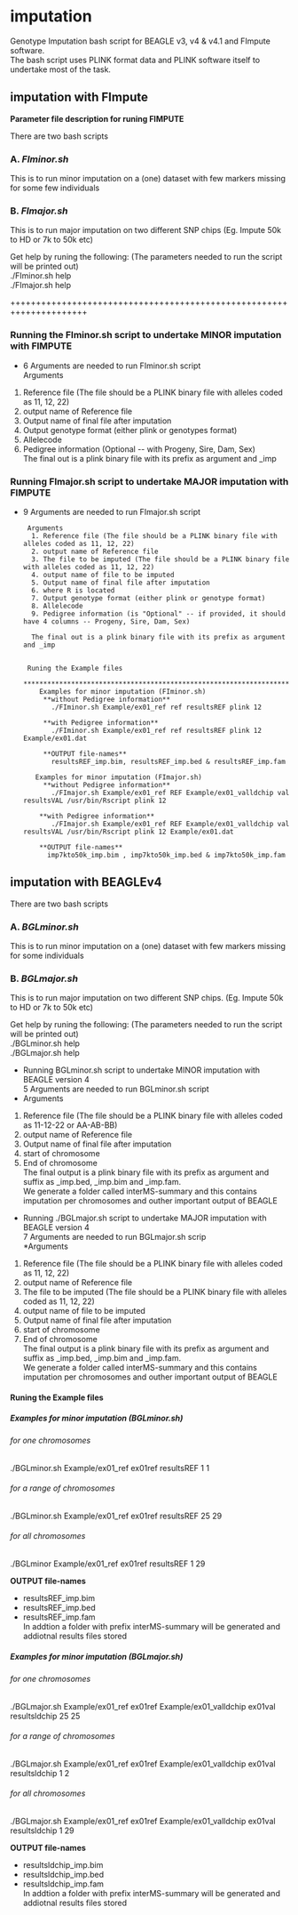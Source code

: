 # imputation
Genotype Imputation bash script for BEAGLE v3, v4 & v4.1 and FImpute software.  
The bash script uses PLINK format data and PLINK software itself to undertake most of the task.

## imputation with FImpute
**Parameter file description for runing FIMPUTE**  

There are two bash scripts  
### A. _FIminor.sh_   
This is to run minor imputation on a (one) dataset with few markers missing for some few individuals

### B. _FImajor.sh_  
This is to run major imputation on two different SNP chips (Eg. Impute 50k to HD or 7k to 50k etc)

Get help by runing the following: (The parameters needed to run the script will be printed out)  
./FIminor.sh help  
./FImajor.sh help  

+++++++++++++++++++++++++++++++++++++++++++++++++++++++++++++++++++++  
### Running the FIminor.sh script to undertake MINOR imputation with FIMPUTE 
* 6 Arguments are needed to run FIminor.sh script  
Arguments  
 1. Reference file (The file should be a PLINK binary file with alleles coded as 11, 12, 22)  
 2. output name of Reference file  
 3. Output name of final file after imputation  
 4. Output genotype format (either plink or genotypes format) 
 5. Allelecode
 6. Pedigree information (Optional -- with Progeny, Sire, Dam, Sex)  
The final out is a plink binary file with its prefix as argument and _imp  

### Running FImajor.sh script to undertake MAJOR imputation with FIMPUTE
 * 9 Arguments are needed to run FImajor.sh script  

        Arguments  
         1. Reference file (The file should be a PLINK binary file with alleles coded as 11, 12, 22)  
         2. output name of Reference file  
         3. The file to be imputed (The file should be a PLINK binary file with alleles coded as 11, 12, 22)  
         4. output name of file to be imputed  
         5. Output name of final file after imputation  
         6. where R is located  
         7. Output genotype format (either plink or genotype format)
         8. Allelecode
         9. Pedigree information (is "Optional" -- if provided, it should have 4 columns -- Progeny, Sire, Dam, Sex)  
         
         The final out is a plink binary file with its prefix as argument and _imp  


        Runing the Example files
        *************************************************************************************
           Examples for minor imputation (FIminor.sh)  
            **without Pedigree information**  
              ./FIminor.sh Example/ex01_ref ref resultsREF plink 12 

            **with Pedigree information**  
              ./FIminor.sh Example/ex01_ref ref resultsREF plink 12 Example/ex01.dat  

            **OUTPUT file-names**  
              resultsREF_imp.bim, resultsREF_imp.bed & resultsREF_imp.fam  

          Examples for minor imputation (FImajor.sh)
            **without Pedigree information**
              ./FImajor.sh Example/ex01_ref REF Example/ex01_valldchip val resultsVAL /usr/bin/Rscript plink 12

           **with Pedigree information** 
              ./FImajor.sh Example/ex01_ref REF Example/ex01_valldchip val resultsVAL /usr/bin/Rscript plink 12 Example/ex01.dat

           **OUTPUT file-names**  
             imp7kto50k_imp.bim , imp7kto50k_imp.bed & imp7kto50k_imp.fam  


## imputation with BEAGLEv4

There are two bash scripts  
### A. _BGLminor.sh_  
This is to run minor imputation on a (one) dataset with few markers missing for some individuals  

### B. _BGLmajor.sh_  
This is to run major imputation on two different SNP chips. (Eg. Impute 50k to HD or 7k to 50k etc)  

Get help by runing the following: (The parameters needed to run the script will be printed out)  
./BGLminor.sh help  
./BGLmajor.sh help  

* Running BGLminor.sh script to undertake MINOR imputation with BEAGLE version 4  
5 Arguments are needed to run BGLminor.sh script  
* Arguments  
 1. Reference file (The file should be a PLINK binary file with alleles coded as 11-12-22 or AA-AB-BB)  
 2. output name of Reference file  
 3. Output name of final file after imputation  
 4. start of chromosome  
 5. End of chromosome  
The final output is a plink binary file with its prefix as argument and suffix as _imp.bed, _imp.bim and _imp.fam.  
We generate a folder called interMS-summary and this contains imputation per chromosomes and outher important output of BEAGLE

* Running ./BGLmajor.sh script to undertake MAJOR imputation with BEAGLE version 4  
7 Arguments are needed to run BGLmajor.sh scrip  
*Arguments  
 1. Reference file (The file should be a PLINK binary file with alleles coded as 11, 12, 22)  
 2. output name of Reference file  
 3. The file to be imputed (The file should be a PLINK binary file with alleles coded as 11, 12, 22)  
 4. output name of file to be imputed  
 5. Output name of final file after imputation  
 6. start of chromosome  
 7. End of chromosome  
The final output is a plink binary file with its prefix as argument and suffix as _imp.bed, _imp.bim and _imp.fam.  
We generate a folder called interMS-summary and this contains imputation per chromosomes and outher important output of BEAGLE


#### Runing the Example files

##### Examples for minor imputation (BGLminor.sh)
###### for one chromosomes
./BGLminor.sh Example/ex01_ref ex01ref resultsREF 1 1

###### for a range of chromosomes
./BGLminor.sh Example/ex01_ref ex01ref resultsREF 25 29

###### for all chromosomes
./BGLminor Example/ex01_ref ex01ref resultsREF 1 29

**OUTPUT file-names**  
 * resultsREF_imp.bim  
 * resultsREF_imp.bed  
 * resultsREF_imp.fam  
In addtion a folder with prefix interMS-summary will be generated and addiotnal results files stored

##### Examples for minor imputation (BGLmajor.sh)
###### for one chromosomes
./BGLmajor.sh Example/ex01_ref ex01ref Example/ex01_valldchip ex01val resultsldchip 25 25

###### for a range of chromosomes
./BGLmajor.sh Example/ex01_ref ex01ref Example/ex01_valldchip ex01val resultsldchip 1 2

###### for all chromosomes
./BGLmajor.sh Example/ex01_ref ex01ref Example/ex01_valldchip ex01val resultsldchip 1 29

**OUTPUT file-names**  
 * resultsldchip_imp.bim  
 * resultsldchip_imp.bed  
 * resultsldchip_imp.fam  
In addtion a folder with prefix interMS-summary will be generated and addiotnal results files stored

